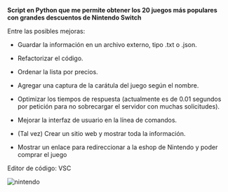 
**Script en Python que me permite obtener los 20 juegos más populares con grandes descuentos de Nintendo Switch**

Entre las posibles mejoras:

 - Guardar la información en un archivo externo, tipo .txt o .json.

 - Refactorizar el código.

 - Ordenar la lista por precios.

 - Agregar una captura de la carátula del juego según el nombre.

 - Optimizar los tiempos de respuesta (actualmente es de 0.01 segundos por petición para no sobrecargar el servidor con muchas solicitudes).

 - Mejorar la interfaz de usuario en la línea de comandos.

 - (Tal vez) Crear un sitio web y mostrar toda la información.

 - Mostrar un enlace para redireccionar a la eshop de Nintendo y poder comprar el juego





Editor de código: VSC

![nintendo](https://github.com/user-attachments/assets/e8ccfad4-77d0-4d62-a59d-cb273d3c916a)
